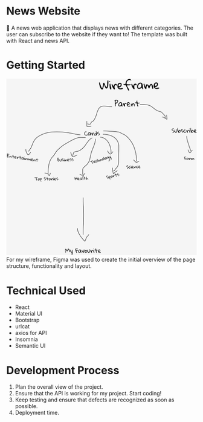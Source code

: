 # News Website
:newspaper: A news web application that displays news with different categories. The user can subscribe to the website if they want to! The template was built with React and news API.

# Getting Started
![Wireframe](wireframe.png)
For my wireframe, Figma was used to create the initial overview of the page structure, functionality and layout.

# Technical Used
- React
- Material UI
- Bootstrap
- urlcat
- axios for API
- Insomnia
- Semantic UI

# Development Process
1. Plan the overall view of the project.
2. Ensure that the API is working for my project. Start coding!
3. Keep testing and ensure that defects are recognized as soon as possible.
4. Deployment time.
